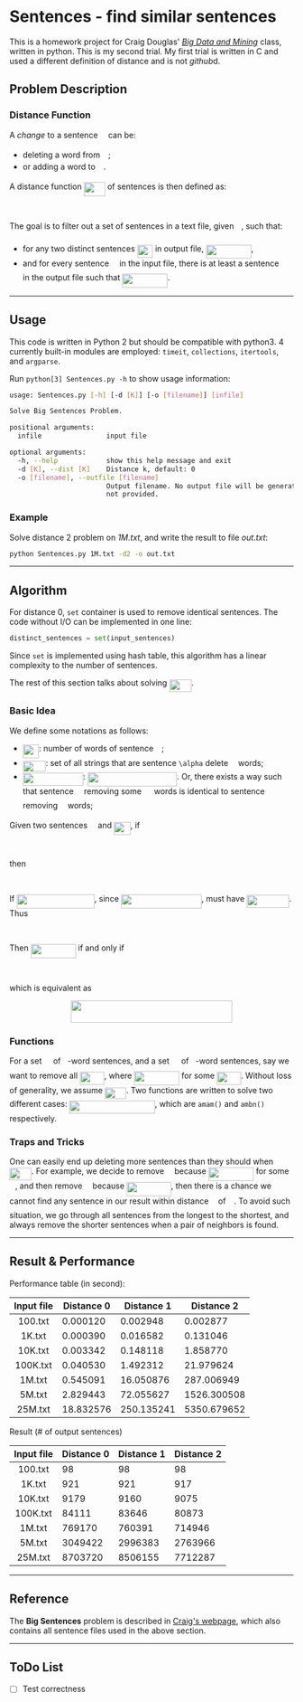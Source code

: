 # Sentences - find similar sentences

This is a homework project for Craig Douglas' [*Big Data and Mining*](http://mgnet.org/~douglas/Classes/bigdata/index.html) class, written in python. This is my second trial. My first trial is written in C and used a different definition of distance and is not *github*d.

## Problem Description

### Distance Function

A *change* to a sentence <img src="./svgs/c745b9b57c145ec5577b82542b2df546.svg" align=middle width=10.537065pt height=14.10255pt/> can be:

* deleting a word from <img src="./svgs/c745b9b57c145ec5577b82542b2df546.svg" align=middle width=10.537065pt height=14.10255pt/>;
* or adding a word to <img src="./svgs/c745b9b57c145ec5577b82542b2df546.svg" align=middle width=10.537065pt height=14.10255pt/>.

A distance function <img src="./svgs/9edebb8c5008b7dbd2689724ff970994.svg" align=middle width=37.648875pt height=24.56553pt/> of sentences is then defined as:

<p align="center"><img src="./svgs/703e8050fad89e2d4eb0acc55fa5e2d6.svg" align=middle width=418.02585pt height=16.376943pt/></p>

The goal is to filter out a set of sentences in a text file, given <img src="./svgs/63bb9849783d01d91403bc9a5fea12a2.svg" align=middle width=9.041505pt height=22.74591pt/>, such that:

* for any two distinct sentences <img src="./svgs/d7093223b4d827e8c29d4ed84b7ae088.svg" align=middle width=27.95364pt height=22.74591pt/> in output file, <img src="./svgs/96249f7c090ac68c03ddb83326555ddc.svg" align=middle width=80.12994pt height=24.56553pt/>,
* and for every sentence <img src="./svgs/c745b9b57c145ec5577b82542b2df546.svg" align=middle width=10.537065pt height=14.10255pt/> in the input file, there is at least a sentence <img src="./svgs/8217ed3c32a785f0b5aad4055f432ad8.svg" align=middle width=10.1277pt height=22.74591pt/> in 
  the output file such that <img src="./svgs/2e282cf564be11414c36cc367cedcdec.svg" align=middle width=80.12994pt height=24.56553pt/>.

---

## Usage

This code is written in Python 2 but should be compatible with python3. 4 currently built-in 
modules are employed: `timeit`, `collections`, `itertools`, and `argparse`.

Run `python[3] Sentences.py -h` to show usage information:

```sh
usage: Sentences.py [-h] [-d [K]] [-o [filename]] [infile]

Solve Big Sentences Problem.

positional arguments:
  infile                input file

optional arguments:
  -h, --help            show this help message and exit
  -d [K], --dist [K]    Distance k, default: 0
  -o [filename], --outfile [filename]
                        Output filename. No output file will be generated if
                        not provided.
```

### Example

Solve distance 2 problem on *1M.txt*, and write the result to file *out.txt*:

```sh
python Sentences.py 1M.txt -d2 -o out.txt
```

---

## Algorithm

For distance 0, `set` container is used to remove identical sentences. The code without I/O 
can be implemented in one line:

```python
distinct_sentences = set(input_sentences)
```

Since `set` is implemented using hash table, this algorithm has a linear complexity to the 
number of sentences.

The rest of this section talks about solving <img src="./svgs/8733ac5ecc35ea70e3e236ade3c28a60.svg" align=middle width=39.101865pt height=22.74591pt/>.

### Basic Idea

We define some notations as follows:

* <img src="./svgs/0794595b496cc9157977e2858fc49255.svg" align=middle width=28.48494pt height=24.56553pt/>: number of words of sentence <img src="./svgs/c745b9b57c145ec5577b82542b2df546.svg" align=middle width=10.537065pt height=14.10255pt/>;
* <img src="./svgs/50d755f7a5b0e4f0070fcddea3298af7.svg" align=middle width=40.410645pt height=19.10667pt/>: set of all strings that are sentence `\alpha` delete <img src="./svgs/55a049b8f161ae7cfeb0197d75aff967.svg" align=middle width=9.83004pt height=14.10255pt/> words;
* <img src="./svgs/808bfd7c24438423e9205226937534f7.svg" align=middle width=106.834035pt height=22.74591pt/>: <img src="./svgs/e093d8f02802fb6e360298ca1eece6a2.svg" align=middle width=158.722245pt height=24.56553pt/>. Or, there exists a way 
  such that sentence <img src="./svgs/c745b9b57c145ec5577b82542b2df546.svg" align=middle width=10.537065pt height=14.10255pt/> removing some <img src="./svgs/0e51a2dede42189d77627c4d742822c3.svg" align=middle width=14.379255pt height=14.10255pt/> words is identical to sentence <img src="./svgs/8217ed3c32a785f0b5aad4055f432ad8.svg" align=middle width=10.1277pt height=22.74591pt/> 
  removing <img src="./svgs/55a049b8f161ae7cfeb0197d75aff967.svg" align=middle width=9.83004pt height=14.10255pt/> words;
  
Given two sentences <img src="./svgs/c745b9b57c145ec5577b82542b2df546.svg" align=middle width=10.537065pt height=14.10255pt/> and <img src="./svgs/651da20cd8f863cb3481bd6aa766d287.svg" align=middle width=29.224635pt height=22.74591pt/>, if

<p align="center"><img src="./svgs/20805d87b4cf905539b8c19e3c48f5cc.svg" align=middle width=111.383085pt height=14.55729pt/></p>

then

<p align="center"><img src="./svgs/7fa3351fd2f0111fc6ee9589ccdbb0aa.svg" align=middle width=275.59455pt height=16.376943pt/></p>

If <img src="./svgs/9a1cadf7edaedea5b35c976a8ee22453.svg" align=middle width=137.970855pt height=24.56553pt/>, since <img src="./svgs/c4526acbb1c9b612fdcc94cd36cc04e4.svg" align=middle width=142.72929pt height=24.56553pt/>, must have <img src="./svgs/b0af4bfccba79e3d7b4867df584cb377.svg" align=middle width=75.558285pt height=22.74591pt/>. Thus

<p align="center"><img src="./svgs/ed4d7b82a15341b5c68e8e2f84305946.svg" align=middle width=346.8267pt height=16.376943pt/></p>

Then <img src="./svgs/3f49fc99e50a1ad77bd8c8dfed15f8aa.svg" align=middle width=80.12994pt height=24.56553pt/> if and only if

<p align="center"><img src="./svgs/9bf91f4f2282c9d7c35b4e37fe669bf1.svg" align=middle width=260.4459pt height=16.376943pt/></p>
which is equivalent as
<p align="center"><img src="./svgs/1c5be11a48f99064cfc1a5160e60235a.svg" align=middle width=285.58695pt height=39.30498pt/></p>

### Functions

For a set <img src="./svgs/53d147e7f3fe6e47ee05b88b166bd3f6.svg" align=middle width=12.282765pt height=22.38192pt/> of <img src="./svgs/2ec6e630f199f589a2402fdf3e0289d5.svg" align=middle width=8.2397205pt height=14.10255pt/>-word sentences, and a set <img src="./svgs/61e84f854bc6258d4108d08d4c4a0852.svg" align=middle width=13.243725pt height=22.38192pt/> of <img src="./svgs/d5c18a8ca1894fd3a7d25f242cbe8890.svg" align=middle width=7.8985335pt height=14.10255pt/>-word sentences, say we want to 
remove all <img src="./svgs/4055140544e47b792d3eb72348913116.svg" align=middle width=43.424865pt height=22.74591pt/>, where <img src="./svgs/8fe2fac4eb2d77efffcdc6d534f15506.svg" align=middle width=80.12994pt height=24.56553pt/> for some <img src="./svgs/140852cd080b024d735438df351bebc7.svg" align=middle width=42.870135pt height=22.38192pt/>. Without loss of 
generality, we assume <img src="./svgs/e5c5062e7a758e33000e19fb59e03051.svg" align=middle width=38.00808pt height=20.83059pt/>. Two functions are written to solve two different cases: <img src="./svgs/656e2f0f389dd67a66d1019404b187ca.svg" align=middle width=151.584675pt height=22.74591pt/>, which are `amam()` and `ambn()` respectively.

### Traps and Tricks

One can easily end up deleting more sentences than they should when <img src="./svgs/f9bbd08bf846520586581437c960abac.svg" align=middle width=39.101865pt height=22.74591pt/>. For example, we 
decide to remove <img src="./svgs/c745b9b57c145ec5577b82542b2df546.svg" align=middle width=10.537065pt height=14.10255pt/> because <img src="./svgs/8fe2fac4eb2d77efffcdc6d534f15506.svg" align=middle width=80.12994pt height=24.56553pt/> for some <img src="./svgs/8217ed3c32a785f0b5aad4055f432ad8.svg" align=middle width=10.1277pt height=22.74591pt/>, and then remove 
<img src="./svgs/8217ed3c32a785f0b5aad4055f432ad8.svg" align=middle width=10.1277pt height=22.74591pt/> because <img src="./svgs/45a5678c1336e3335f188fa0221c87c4.svg" align=middle width=78.984675pt height=24.56553pt/>, then there is a chance we cannot find any sentence in 
our result within distance <img src="./svgs/63bb9849783d01d91403bc9a5fea12a2.svg" align=middle width=9.041505pt height=22.74591pt/> of <img src="./svgs/c745b9b57c145ec5577b82542b2df546.svg" align=middle width=10.537065pt height=14.10255pt/>. To avoid such situation, we go through all 
sentences from the longest to the shortest, and always remove the shorter sentences when a 
pair of neighbors is found.

---

## Result & Performance

Performance table (in second):

| Input file | Distance 0 | Distance 1 | Distance 2  |
| :--------: | ---------- | ---------- | ----------- |
| 100.txt    | 0.000120   | 0.002948   | 0.002877    |
| 1K.txt     | 0.000390   | 0.016582   | 0.131046    |
| 10K.txt    | 0.003342   | 0.148118   | 1.858770    |
| 100K.txt   | 0.040530   | 1.492312   | 21.979624   |
| 1M.txt     | 0.545091   | 16.050876  | 287.006949  |
| 5M.txt     | 2.829443   | 72.055627  | 1526.300508 |
| 25M.txt    | 18.832576  | 250.135241 | 5350.679652 |

Result (# of output sentences)

| Input file | Distance 0 | Distance 1 | Distance 2 |
| :--------: | ---------- | ---------- | ---------- |
| 100.txt    | 98         | 98         | 98         |
| 1K.txt     | 921        | 921        | 917        |
| 10K.txt    | 9179       | 9160       | 9075       |
| 100K.txt   | 84111      | 83646      | 80873      |
| 1M.txt     | 769170     | 760391     | 714946     |
| 5M.txt     | 3049422    | 2996383    | 2763966    |
| 25M.txt    | 8703720    | 8506155    | 7712287    |

---

## Reference

The **Big Sentences** problem is described in [Craig's webpage](http://mgnet.org/~douglas/Classes/common-problems/index.html#BigSentences), which also contains all sentence files used in the above section.

---

## ToDo List

- [ ] Test correctness